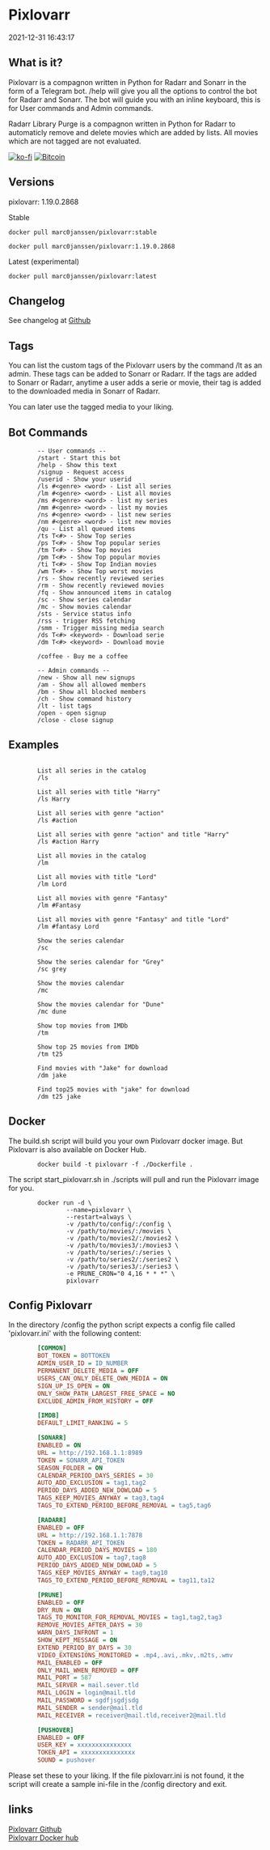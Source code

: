 
# Pixlovarr

2021-12-31 16:43:17

## What is it?

Pixlovarr is a compagnon written in Python for Radarr and Sonarr in the form of a Telegram bot.
/help will give you all the options to control the bot for Radarr and Sonarr.
The bot will guide you with an inline keyboard, this is for User commands and Admin commands.

Radarr Library Purge is a compagnon written in Python for Radarr to automaticly remove and delete movies which are added by lists. All movies which are not tagged are not evaluated.

[![ko-fi](https://ko-fi.com/img/githubbutton_sm.svg)](https://ko-fi.com/Y8Y078U1V) [![Bitcoin](https://marc0janssen.github.io/bitcoin_logo.png)](https://marc0janssen.github.io/bitcoin.html)

## Versions

pixlovarr: 1.19.0.2868

Stable

```shell
docker pull marc0janssen/pixlovarr:stable
```

```shell
docker pull marc0janssen/pixlovarr:1.19.0.2868
```

Latest (experimental)

```shell
docker pull marc0janssen/pixlovarr:latest
```

## Changelog

See changelog at [Github](https://github.com/marc0janssen/pixlovarr/blob/main/changelog.md)

## Tags

You can list the custom tags of the Pixlovarr users by the command /lt as an admin.
These tags can be added to Sonarr or Radarr. If the tags are added to Sonarr or Radarr, anytime
a user adds a serie or movie, their tag is added to the downloaded media in Sonarr of Radarr.

You can later use the tagged media to your liking.

## Bot Commands

```shell
        -- User commands --
        /start - Start this bot
        /help - Show this text
        /signup - Request access
        /userid - Show your userid
        /ls #<genre> <word> - List all series
        /lm #<genre> <word> - List all movies
        /ms #<genre> <word> - list my series
        /mm #<genre> <word> - list my movies
        /ns #<genre> <word> - list new series
        /nm #<genre> <word> - list new movies
        /qu - List all queued items
        /ts T<#> - Show Top series
        /ps T<#> - Show Top popular series
        /tm T<#> - Show Top movies
        /pm T<#> - Show Top popular movies
        /ti T<#> - Show Top Indian movies
        /wm T<#> - Show Top worst movies
        /rs - Show recently reviewed series
        /rm - Show recently reviewed movies       
        /fq - Show announced items in catalog
        /sc - Show series calendar
        /mc - Show movies calendar
        /sts - Service status info
        /rss - trigger RSS fetching
        /smm - Trigger missing media search
        /ds T<#> <keyword> - Download serie
        /dm T<#> <keyword> - Download movie

        /coffee - Buy me a coffee

        -- Admin commands --
        /new - Show all new signups
        /am - Show all allowed members
        /bm - Show all blocked members
        /ch - Show command history
        /lt - list tags
        /open - open signup
        /close - close signup 
```

## Examples

```shell

        List all series in the catalog
        /ls

        List all series with title "Harry"
        /ls Harry

        List all series with genre "action" 
        /ls #action

        List all series with genre "action" and title "Harry"
        /ls #action Harry

        List all movies in the catalog
        /lm

        List all movies with title "Lord"
        /lm Lord

        List all movies with genre "Fantasy" 
        /lm #Fantasy

        List all movies with genre "Fantasy" and title "Lord"
        /lm #fantasy Lord

        Show the series calendar
        /sc

        Show the series calendar for "Grey"
        /sc grey

        Show the movies calendar
        /mc

        Show the movies calendar for "Dune"
        /mc dune

        Show top movies from IMDb
        /tm

        Show top 25 movies from IMDb
        /tm t25

        Find movies with "Jake" for download
        /dm jake

        Find top25 movies with "jake" for download
        /dm t25 jake
```

## Docker

The build.sh script will build you your own Pixlovarr docker image. But Pixlovarr is also available on Docker Hub.

```shell
        docker build -t pixlovarr -f ./Dockerfile .
```

The script start_pixlovarr.sh in ./scripts will pull and run the Pixlovarr image for you.

```shell
        docker run -d \
                --name=pixlovarr \
                --restart=always \
                -v /path/to/config/:/config \
                -v /path/to/movies/:/movies \
                -v /path/to/movies2/:/movies2 \
                -v /path/to/movies3/:/movies3 \
                -v /path/to/series/:/series \
                -v /path/to/series2/:/series2 \
                -v /path/to/series3/:/series3 \
                -e PRUNE_CRON="0 4,16 * * *" \
                pixlovarr
```

## Config Pixlovarr

In the directory /config the python script expects a config file called 'pixlovarr.ini' with the following content:

```INI
        [COMMON]
        BOT_TOKEN = BOTTOKEN
        ADMIN_USER_ID = ID_NUMBER
        PERMANENT_DELETE_MEDIA = OFF
        USERS_CAN_ONLY_DELETE_OWN_MEDIA = ON
        SIGN_UP_IS_OPEN = ON
        ONLY_SHOW_PATH_LARGEST_FREE_SPACE = NO
        EXCLUDE_ADMIN_FROM_HISTORY = OFF

        [IMDB]
        DEFAULT_LIMIT_RANKING = 5

        [SONARR]
        ENABLED = ON
        URL = http://192.168.1.1:8989
        TOKEN = SONARR_API_TOKEN
        SEASON_FOLDER = ON
        CALENDAR_PERIOD_DAYS_SERIES = 30
        AUTO_ADD_EXCLUSION = tag1,tag2
        PERIOD_DAYS_ADDED_NEW_DOWLOAD = 5
        TAGS_KEEP_MOVIES_ANYWAY = tag3,tag4
        TAGS_TO_EXTEND_PERIOD_BEFORE_REMOVAL = tag5,tag6

        [RADARR]
        ENABLED = OFF
        URL = http://192.168.1.1:7878
        TOKEN = RADARR_API_TOKEN
        CALENDAR_PERIOD_DAYS_MOVIES = 180
        AUTO_ADD_EXCLUSION = tag7,tag8
        PERIOD_DAYS_ADDED_NEW_DOWLOAD = 5
        TAGS_KEEP_MOVIES_ANYWAY = tag9,tag10
        TAGS_TO_EXTEND_PERIOD_BEFORE_REMOVAL = tag11,ta12

        [PRUNE]
        ENABLED = OFF
        DRY_RUN = ON
        TAGS_TO_MONITOR_FOR_REMOVAL_MOVIES = tag1,tag2,tag3
        REMOVE_MOVIES_AFTER_DAYS = 30
        WARN_DAYS_INFRONT = 1
        SHOW_KEPT_MESSAGE = ON
        EXTEND_PERIOD_BY_DAYS = 30
        VIDEO_EXTENSIONS_MONITORED = .mp4,.avi,.mkv,.m2ts,.wmv
        MAIL_ENABLED = OFF
        ONLY_MAIL_WHEN_REMOVED = OFF
        MAIL_PORT = 587
        MAIL_SERVER = mail.sever.tld
        MAIL_LOGIN = login@mail.tld
        MAIL_PASSWORD = sgdfjsgdjsdg
        MAIL_SENDER = sender@mail.tld
        MAIL_RECEIVER = receiver@mail.tld,receiver2@mail.tld

        [PUSHOVER]
        ENABLED = OFF
        USER_KEY = xxxxxxxxxxxxxxx
        TOKEN_API = xxxxxxxxxxxxxxx
        SOUND = pushover
```

Please set these to your liking. If the file pixlovarr.ini is not found, it the script will create a sample ini-file in the /config directory and exit.

## links

[Pixlovarr Github](https://github.com/marc0janssen/pixlovarr) \
[Pixlovarr Docker hub](https://hub.docker.com/r/marc0janssen/pixlovarr)
